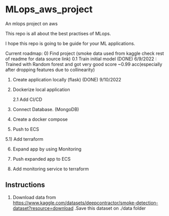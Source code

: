 # MLops_aws_project
An mlops project on aws

This repo is all about the best practises of MLops.

I hope this repo is going to be guide for your ML applications.

Current roadmap:
0) Find project (smoke data used from kaggle check rest of readme for data source link)
  0.1 Train initial model (DONE) 6/9/2022 : Trained with Random forest and got very good score ~0.99 acc(especially after dropping features due to collinearity) 

1) Create application locally (flask) (DONE) 9/10/2022

2) Dockerize local application

    2.1 Add CI/CD

3) Connect Database. (MongoDB)

4) Create a docker compose

5) Push to ECS

  5.1) Add terraform

6) Expand app by using Monitoring

7) Push expanded app to ECS

8) Add monitoring service to terraform




## Instructions

1) Download data from https://www.kaggle.com/datasets/deepcontractor/smoke-detection-dataset?resource=download .Save this dataset on ./data folder
